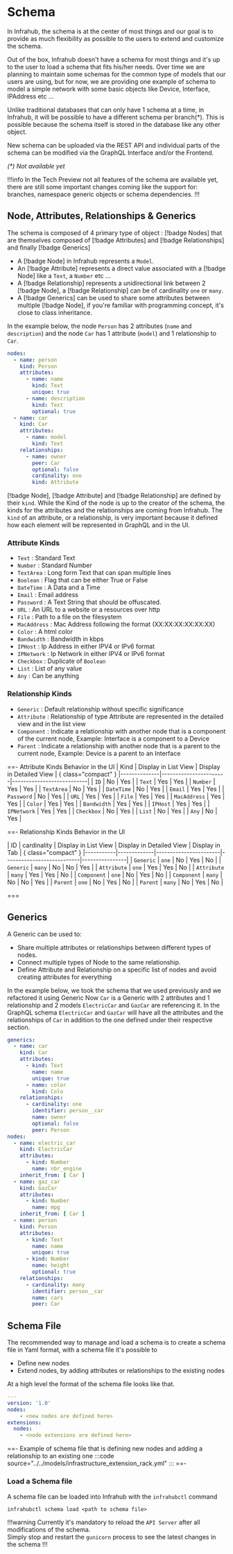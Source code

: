 # Schema

In Infrahub, the schema is at the center of most things and our goal is to provide as much flexibility as possible to the users to extend and customize the schema.

Out of the box, Infrahub doesn't have a schema for most things and it's up to the user to load a schema that fits his/her needs. Over time we are planning to maintain some schemas for the common type of models that our users are using, but for now, we are providing one example of schema to model a simple network with some basic objects like Device, Interface, IPAddress etc ...

Unlike traditional databases that can only have 1 schema at a time, in Infrahub, it will be possible to have a different schema per branch(*). This is possible because the schema itself is stored in the database like any other object.

New schema can be uploaded via the REST API and individual parts of the schema can be modified via the GraphQL Interface and/or the Frontend.

_(*) Not available yet_


!!!info
In the Tech Preview not all features of the schema are available yet, there are still some important changes coming like the support for: branches, namespace generic objects or schema dependencies.
!!!

## Node, Attributes, Relationships & Generics

The schema is composed of 4 primary type of object : [!badge Nodes] that are themselves composed of [!badge Attributes] and [!badge Relationships] and finally [!badge Generics]
- A [!badge Node] in Infrahub represents a `Model`.
- An [!badge Attribute] represents a direct value associated with a [!badge Node] like a `Text`, a `Number` etc ...
- A [!badge Relationship] represents a unidirectional link between 2 [!badge Node], a [!badge Relationship] can be of cardinality `one` or `many`.
- A [!badge Generics] can be used to share some attributes between multiple [!badge Node], if you're familiar with programming concept, it's close to class inheritance.

In the example below, the node `Person` has 2 attributes (`name` and `description`) and the node `Car` has 1 attribute (`model`) and 1 relationship to `Car`.

```yaml
nodes:
  - name: person
    kind: Person
    attributes:
      - name: name
        kind: Text
        unique: true
      - name: description
        kind: Text
        optional: true
  - name: car
    kind: Car
    attributes:
      - name: model
        kind: Text
    relationships:
      - name: owner
        peer: Car
        optional: false
        cardinality: one
        kind: Attribute
```

[!badge Node], [!badge Attribute] and [!badge Relationship] are defined by their `kind`. While the Kind of the node is up to the creator of the schema, the kinds for the attributes and the relationships are coming from Infrahub. The `kind` of an attribute, or a relationship, is very important because it defined how each element will be represented in GraphQL and in the UI.

### Attribute Kinds

- `Text` : Standard Text
- `Number` : Standard Number
- `TextArea` : Long form Text that can span multiple lines
- `Boolean` : Flag that can be either True or False
- `DateTime` : A Data and a Time
- `Email` : Email address
- `Password` : A Text String that should be offuscated.
- `URL` : An URL to a website or a resources over http
- `File` : Path to a file on the filesystem
- `MacAddress` : Mac Address following the format (XX:XX:XX:XX:XX:XX)
- `Color` : A html color
- `Bandwidth` : Bandwidth in kbps
- `IPHost` : Ip Address in either IPV4 or IPv6 format
- `IPNetwork` : Ip Network in either IPV4 or IPv6 format
- `Checkbox` : Duplicate of `Boolean`
- `List` : List of any value
- `Any` : Can be anything

### Relationship Kinds

- `Generic` : Default relationship without specific significance
- `Attribute` : Relationship of type Attribute are represented in the detailed view and in the list view
- `Component` : Indicate a relationship with another node that is a component of the current node, Example: Interface is a component to a Device
- `Parent` : Indicate a relationship with another node that is a parent to the current node, Example: Device is a parent to an Interface

==- Attribute Kinds Behavior in the UI
| Kind         | Display in  List View | Display in  Detailed View | { class="compact" }
|--------------|-----------------------|---------------------------|
| `ID`         | No                    | Yes                       |
| `Text`       | Yes                   | Yes                       |
| `Number`     | Yes                   | Yes                       |
| `TextArea`   | No                    | Yes                       |
| `DateTime`   | No                    | Yes                       |
| `Email`      | Yes                   | Yes                       |
| `Password`   | No                    | Yes                       |
| `URL`        | Yes                   | Yes                       |
| `File`       | Yes                   | Yes                       |
| `MacAddress` | Yes                   | Yes                       |
| `Color`      | Yes                   | Yes                       |
| `Bandwidth`  | Yes                   | Yes                       |
| `IPHost`     | Yes                   | Yes                       |
| `IPNetwork`  | Yes                   | Yes                       |
| `Checkbox`   | No                    | Yes                       |
| `List`       | No                    | Yes                       |
| `Any`        | No                    | Yes                       |

==- Relationship Kinds Behavior in the UI

| ID        | cardinality | Display in  List View | Display in  Detailed View | Display in Tab | { class="compact" }
|-----------|-------------|-----------------------|---------------------------|----------------|
|  `Generic`  |     `one`     |           No          |            Yes            |       No       |
|  `Generic` |     `many`    |           No          |             No            |       Yes      |
| `Attribute` |     `one`     |          Yes          |            Yes            |       No       |
| `Attribute` |     `many`    |          Yes          |            Yes            |       No       |
| `Component` |     `one`     |           No          |            Yes            |       No       |
| `Component` |     `many`    |           No          |             No            |       Yes      |
|   `Parent`  |     `one`     |           No          |            Yes            |       No       |
| `Parent`    |     `many`    |           No          |            Yes            |       No       |

===

## Generics

A Generic can be used to:
- Share multiple attributes or relationships between different types of nodes.
- Connect multiple types of Node to the same relationship.
- Define Attribute and Relationship on a specific list of nodes and avoid creating attributes for everything

In the example below, we took the schema that we used previously and we refactored it using Generic
Now `Car` is a Generic with 2 attributes and 1 relationship and 2 models `ElectricCar` and `GazCar` are referencing it.
In the GraphQL schema `ElectricCar` and `GazCar` will have all the attributes and the relationships of `Car` in addition to the one defined under their respective section.

```yaml
generics:
  - name: car
    kind: Car
    attributes:
      - kind: Text
        name: name
        unique: true
      - name: color
        kind: Colo
    relationships:
      - cardinality: one
        identifier: person__car
        name: owner
        optional: false
        peer: Person
nodes:
  - name: electric_car
    kind: ElectricCar
    attributes:
      - kind: Number
        name: nbr_engine
    inherit_from: [ Car ]
  - name: gaz_car
    kind: GazCar
    attributes:
      - kind: Number
        name: mpg
    inherit_from: [ Car ]
  - name: person
    kind: Person
    attributes:
      - kind: Text
        name: name
        unique: true
      - kind: Number
        name: height
        optional: true
    relationships:
      - cardinality: many
        identifier: person__car
        name: cars
        peer: Car

```
## Schema File

The recommended way to manage and load a schema is to create a schema file in Yaml format, with a schema file it's possible to
- Define new nodes
- Extend nodes, by adding attributes or relationships to the existing nodes

At a high level the format of the schema file looks like that.
```yaml
---
version: '1.0'
nodes:
    - <new nodes are defined here>
extensions:
  nodes:
    - <node extensions are defined here>
```

==- Example of schema file that is defining new nodes and adding  a relationship to an existing one
:::code source="../../models/infrastructure_extension_rack.yml" :::
==-

### Load a Schema file

A schema file can be loaded into Infrahub with the `infrahubctl` command
```
infrahubctl schema load <path to schema file>
```

!!!warning
Currently it's mandatory to reload the `API Server` after all modifications of the schema.<br>
Simply stop and restart the `gunicorn` process to see the latest changes in the schema
!!!